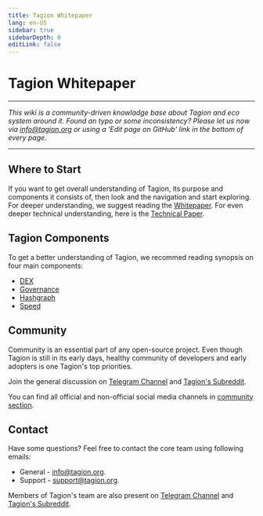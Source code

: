 ```yaml
---
title: Tagion Whitepaper
lang: en-US
sidebar: true
sidebarDepth: 0
editLink: false
---
```


# Tagion Whitepaper

---

_This wiki is a community-driven knowladge base about Tagion and eco system around it. Found an typo or some inconsistency? Please let us now via [info@tagion.org](mailto:info@tagion.org) or using a 'Edit page on GitHub' link in the bottom of every page._

---

## Where to Start

If you want to get overall understanding of Tagion, its purpose and components it consists of, then look and the navigation and start exploring. For deeper understanding, we suggest reading the [Whitepaper](/tagionwhitepaper.pdf). For even deeper technical understanding, here is the [Technical Paper](/tagiontechpaper.pdf).

## Tagion Components

To get a better understanding of Tagion, we recommed reading synopsis on four main components:

- [DEX](/wiki/synopsis/dex.html)
- [Governance](/wiki/synopsis/governance.html)
- [Hashgraph](/wiki/synopsis/consensus.html)
- [Speed](/wiki/synopsis/transaction-speed.html)

## Community

Community is an essential part of any open-source project. Even though Tagion is still in its early days, healthy community of developers and early adopters is one Tagion's top priorities.

Join the general discussion on [Telegram Channel](https://t.me/tagion) and [Tagion's Subreddit](https://www.reddit.com/r/Tagion/).

You can find all official and non-official social media channels in [community section](/wiki/community).

## Contact

Have some questions? Feel free to contact the core team using following emails:

- General - [info@tagion.org](mailto:info@tagion.org).
- Support - [support@tagion.org](mailto:support@tagion.org).

Members of Tagion's team are also present on [Telegram Channel](https://t.me/tagion) and [Tagion's Subreddit](https://www.reddit.com/r/Tagion/).

